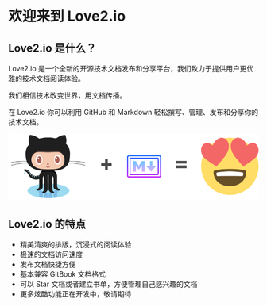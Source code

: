 # 欢迎来到 Love2.io

## Love2.io 是什么？

Love2.io 是一个全新的开源技术文档发布和分享平台，我们致力于提供用户更优雅的技术文档阅读体验。

我们相信技术改变世界，用文档传播。

在 Love2.io 你可以利用 GitHub 和 Markdown 轻松撰写、管理、发布和分享你的技术文档。

![](/assets/github-markdown.png)

## Love2.io 的特点

* 精美清爽的排版，沉浸式的阅读体验
* 极速的文档访问速度
* 发布文档快捷方便
* 基本兼容 GitBook 文档格式
* 可以 Star 文档或者建立书单，方便管理自己感兴趣的文档
* 更多炫酷功能正在开发中，敬请期待




